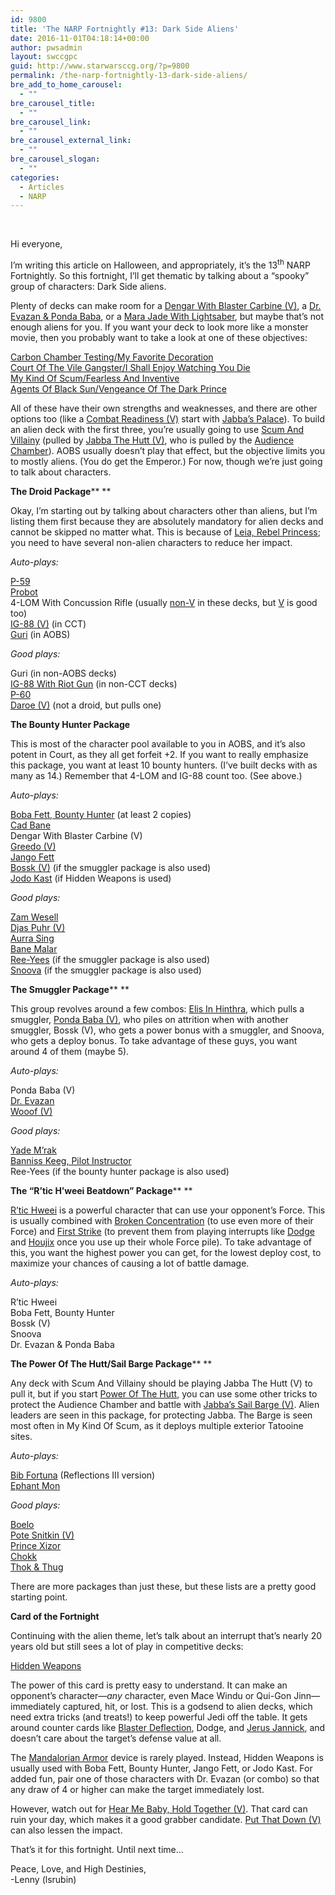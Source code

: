 ```yaml
---
id: 9800
title: 'The NARP Fortnightly #13: Dark Side Aliens'
date: 2016-11-01T04:18:14+00:00
author: pwsadmin
layout: swccgpc
guid: http://www.starwarsccg.org/?p=9800
permalink: /the-narp-fortnightly-13-dark-side-aliens/
bre_add_to_home_carousel:
  - ""
bre_carousel_title:
  - ""
bre_carousel_link:
  - ""
bre_carousel_external_link:
  - ""
bre_carousel_slogan:
  - ""
categories:
  - Articles
  - NARP
---
```

&nbsp;

Hi everyone,

I’m writing this article on Halloween, and appropriately, it’s the 13<sup>th</sup> NARP Fortnightly. So this fortnight, I’ll get thematic by talking about a “spooky” group of characters: Dark Side aliens.

Plenty of decks can make room for a [Dengar With Blaster Carbine (V)](http://www.starwarsccg.org/cardlist-beta/img/Set0-Dark/dengarwithblastercarbine.gif), a [Dr. Evazan & Ponda Baba](http://www.starwarsccg.org/cardlist-beta/img/ReflectionsII-Dark/drevazan&pondababa.gif), or a [Mara Jade With Lightsaber](http://www.starwarsccg.org/cardlist-beta/img/Set0-Dark/marajadewithlightsaber.gif), but maybe that’s not enough aliens for you. If you want your deck to look more like a monster movie, then you probably want to take a look at one of these objectives:

[Carbon Chamber Testing/My Favorite Decoration](http://www.starwarsccg.org/cardlist-beta/img/SpecialEdition-Dark/carbonchambertesting.gif)  
[Court Of The Vile Gangster/I Shall Enjoy Watching You Die](http://www.starwarsccg.org/cardlist-beta/img/Premium-Dark/courtofthevilegangster.gif)  
[My Kind Of Scum/Fearless And Inventive](http://www.starwarsccg.org/cardlist-beta/img/Premium-Dark/mykindofscum.gif)  
[Agents Of Black Sun/Vengeance Of The Dark Prince](http://www.starwarsccg.org/cardlist-beta/img/ReflectionsII-Dark/agentsofblacksun.gif)

All of these have their own strengths and weaknesses, and there are other options too (like a [Combat Readiness (V)](http://www.starwarsccg.org/cardlist-beta/img/Set0-Dark/combatreadiness.gif) start with [Jabba’s Palace](http://www.starwarsccg.org/cardlist-beta/img/JabbasPalace-Dark/tatooinejabbaspalace.gif)). To build an alien deck with the first three, you’re usually going to use [Scum And Villainy](http://www.starwarsccg.org/cardlist-beta/img/JabbasPalace-Dark/scumandvillainy.gif) (pulled by [Jabba The Hutt (V)](http://www.starwarsccg.org/cardlist-beta/img/Set0-Dark/jabbathehutt.gif), who is pulled by the [Audience Chamber](http://www.starwarsccg.org/cardlist-beta/img/JabbasPalace-Dark/jabbaspalaceaudiencechamber.gif)). AOBS usually doesn’t play that effect, but the objective limits you to mostly aliens. (You do get the Emperor.) For now, though we’re just going to talk about characters.

**The Droid Package**** **

Okay, I’m starting out by talking about characters other than aliens, but I’m listing them first because they are absolutely mandatory for alien decks and cannot be skipped no matter what. This is because of [Leia, Rebel Princess](http://www.starwarsccg.org/cardlist-beta/img/ReflectionsIII-Light/leiarebelprincess.gif); you need to have several non-alien characters to reduce her impact.

_Auto-plays:_

[P-59](http://www.starwarsccg.org/cardlist-beta/img/Coruscant-Dark/p59.gif)  
[Probot](http://www.starwarsccg.org/cardlist-beta/img/Set0-Dark/probot.gif)  
4-LOM With Concussion Rifle (usually [non-V](http://www.starwarsccg.org/cardlist-beta/img/Premium-Dark/4lomwithconcussionrifle.gif) in these decks, but [V](http://www.starwarsccg.org/cardlist-beta/img/Set0-Dark/4lomwithconcussionrifle.gif) is good too)  
[IG-88 (V)](http://www.starwarsccg.org/cardlist-beta/img/Set0-Dark/ig88.gif) (in CCT)  
[Guri](http://www.starwarsccg.org/cardlist-beta/img/ReflectionsII-Dark/guri.gif) (in AOBS)

_Good plays:_

Guri (in non-AOBS decks)  
[IG-88 With Riot Gun](http://www.starwarsccg.org/cardlist-beta/img/Premium-Dark/ig88withriotgun.gif) (in non-CCT decks)  
[P-60](http://www.starwarsccg.org/cardlist-beta/img/Coruscant-Dark/p60.gif)  
[Daroe (V)](http://www.starwarsccg.org/cardlist-beta/img/Set2-Dark/daroe.gif) (not a droid, but pulls one)

**The Bounty Hunter Package**

This is most of the character pool available to you in AOBS, and it’s also potent in Court, as they all get forfeit +2. If you want to really emphasize this package, you want at least 10 bounty hunters. (I’ve built decks with as many as 14.) Remember that 4-LOM and IG-88 count too. (See above.)

_Auto-plays:_

[Boba Fett, Bounty Hunter](http://www.starwarsccg.org/cardlist-beta/img/ReflectionsIII-Dark/bobafettbountyhunter.gif) (at least 2 copies)  
[Cad Bane](http://www.starwarsccg.org/cardlist-beta/img/Set3-Dark/cadbane.gif)  
Dengar With Blaster Carbine (V)  
[Greedo (V)](http://www.starwarsccg.org/cardlist-beta/img/Set4-Dark/greedo.gif)  
[Jango Fett](http://www.starwarsccg.org/cardlist-beta/img/Set1-Dark/jangofett.gif)  
[Bossk (V)](http://www.starwarsccg.org/cardlist-beta/img/Set0-Dark/bossk.gif) (if the smuggler package is also used)  
[Jodo Kast](http://www.starwarsccg.org/cardlist-beta/img/Premium-Dark/jodokast.gif) (if Hidden Weapons is used)

_Good plays:_

[Zam Wesell](http://www.starwarsccg.org/cardlist-beta/img/Set4-Dark/zamwesell.gif)  
[Djas Puhr (V)](http://www.starwarsccg.org/cardlist-beta/img/Set1-Dark/djaspuhr.gif)  
[Aurra Sing](http://www.starwarsccg.org/cardlist-beta/img/Tatooine-Dark/aurrasing.gif)  
[Bane Malar](http://www.starwarsccg.org/cardlist-beta/img/JabbasPalace-Dark/banemalar.gif)  
[Ree-Yees](http://www.starwarsccg.org/cardlist-beta/img/JabbasPalace-Dark/reeyees.gif) (if the smuggler package is also used)  
[Snoova](http://www.starwarsccg.org/cardlist-beta/img/ReflectionsII-Dark/snoova.gif) (if the smuggler package is also used)

**The Smuggler Package**** **

This group revolves around a few combos: [Elis In Hinthra](http://www.starwarsccg.org/cardlist-beta/img/Set0-Dark/elisinhinthra.gif), which pulls a smuggler, [Ponda Baba (V)](http://www.starwarsccg.org/cardlist-beta/img/Set0-Dark/pondababa.gif), who piles on attrition when with another smuggler, Bossk (V), who gets a power bonus with a smuggler, and Snoova, who gets a deploy bonus. To take advantage of these guys, you want around 4 of them (maybe 5).

_Auto-plays:_

Ponda Baba (V)  
[Dr. Evazan](http://www.starwarsccg.org/cardlist-beta/img/Premiere-Dark/drevazan.gif)  
[Wooof (V)](http://www.starwarsccg.org/cardlist-beta/img/Set1-Dark/wooof.gif)

_Good plays:_

[Yade M’rak](http://www.starwarsccg.org/cardlist-beta/img/Coruscant-Dark/yademrak.gif)  
[Banniss Keeg, Pilot Instructor](http://www.starwarsccg.org/cardlist-beta/img/Set3-Dark/banisskeegpilotinstructor.gif)  
Ree-Yees (if the bounty hunter package is also used)

**The “R’tic H’weei Beatdown” Package**** **

[R’tic Hweei](http://www.starwarsccg.org/cardlist-beta/img/Set0-Dark/rtichweei.gif) is a powerful character that can use your opponent’s Force. This is usually combined with [Broken Concentration](http://www.starwarsccg.org/cardlist-beta/img/Dagobah-Dark/brokenconcentration.gif) (to use even more of their Force) and [First Strike](http://www.starwarsccg.org/cardlist-beta/img/SpecialEdition-Dark/firststrike.gif) (to prevent them from playing interrupts like [Dodge](http://www.starwarsccg.org/cardlist-beta/img/CloudCity-Light/dodge.gif) and [Houjix](http://www.starwarsccg.org/cardlist-beta/img/ANewHope-Light/houjix.gif) once you use up their whole Force pile). To take advantage of this, you want the highest power you can get, for the lowest deploy cost, to maximize your chances of causing a lot of battle damage.

_Auto-plays:_

R’tic Hweei  
Boba Fett, Bounty Hunter  
Bossk (V)  
Snoova  
Dr. Evazan & Ponda Baba

**The Power Of The Hutt/Sail Barge Package**** **

Any deck with Scum And Villainy should be playing Jabba The Hutt (V) to pull it, but if you start [Power Of The Hutt](http://www.starwarsccg.org/cardlist-beta/img/Premium-Dark/powerofthehutt.gif), you can use some other tricks to protect the Audience Chamber and battle with [Jabba’s Sail Barge (V)](http://www.starwarsccg.org/cardlist-beta/img/Set4-Dark/jabbassailbarge.gif). Alien leaders are seen in this package, for protecting Jabba. The Barge is seen most often in My Kind Of Scum, as it deploys multiple exterior Tatooine sites.

_Auto-plays:_

[Bib Fortuna](http://www.starwarsccg.org/cardlist-beta/img/ReflectionsIII-Dark/bibfortuna.gif) (Reflections III version)  
[Ephant Mon](http://www.starwarsccg.org/cardlist-beta/img/JabbasPalace-Dark/ephantmon.gif)

_Good plays:_

[Boelo](http://www.starwarsccg.org/cardlist-beta/img/SpecialEdition-Dark/boelo.gif)  
[Pote Snitkin (V)](http://www.starwarsccg.org/cardlist-beta/img/Set2-Dark/potesnitkin.gif)  
[Prince Xizor](http://www.starwarsccg.org/cardlist-beta/img/ReflectionsII-Dark/princexizor.gif)  
[Chokk](http://www.starwarsccg.org/cardlist-beta/img/Coruscant-Dark/chokk.gif)  
[Thok & Thug](http://www.starwarsccg.org/cardlist-beta/img/ReflectionsIII-Dark/thok&thug.gif)

There are more packages than just these, but these lists are a pretty good starting point.

**Card of the Fortnight**

Continuing with the alien theme, let’s talk about an interrupt that’s nearly 20 years old but still sees a lot of play in competitive decks:

[Hidden Weapons](http://www.starwarsccg.org/cardlist-beta/img/JabbasPalace-Dark/hiddenweapons.gif)

The power of this card is pretty easy to understand. It can make an opponent’s character—_any_ character, even Mace Windu or Qui-Gon Jinn—immediately captured, hit, or lost. This is a godsend to alien decks, which need extra tricks (and treats!) to keep powerful Jedi off the table. It gets around counter cards like [Blaster Deflection](http://www.starwarsccg.org/cardlist-beta/img/JabbasPalace-Light/blasterdeflection.gif), Dodge, and [Jerus Jannick](http://www.starwarsccg.org/cardlist-beta/img/TheedPalace-Light/jerusjannick.gif), and doesn’t care about the target’s defense value at all.

The [Mandalorian Armor](http://www.starwarsccg.org/cardlist-beta/img/CloudCity-Dark/mandalorianarmor.gif) device is rarely played. Instead, Hidden Weapons is usually used with Boba Fett, Bounty Hunter, Jango Fett, or Jodo Kast. For added fun, pair one of those characters with Dr. Evazan (or combo) so that any draw of 4 or higher can make the target immediately lost.

However, watch out for [Hear Me Baby, Hold Together (V)](http://www.starwarsccg.org/cardlist-beta/img/Set1-Light/hearmebabyholdtogether.gif). That card can ruin your day, which makes it a good grabber candidate. [Put That Down (V)](http://www.starwarsccg.org/cardlist-beta/img/Set0-Light/putthatdown.gif) can also lessen the impact.

That’s it for this fortnight. Until next time…

Peace, Love, and High Destinies,  
-Lenny (lsrubin)